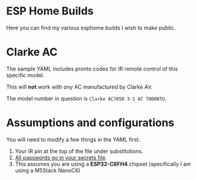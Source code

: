 # ESP Home Builds

Here you can find my various esphome builds I wish to make public.

# Clarke AC

The sample YAML includes pronto codes for IR remote control of this specific model.

This will **not** work with *any* AC manufactured by Clarke Air.

The model number in question is `Clarke AC7050 3-1 AC 7000BTU`.

# Assumptions and configurations

You will need to modify a few things in the YAML first.

1. Your IR pin at the top of the file under substitutions.
2. [All passwords go in your secrets file][1].
3. This assumes you are using a **ESP32-C6FH4** chipset (specifically I am using a M5Stack NanoC6)

[1]: https://esphome.io/guides/yaml.html#secrets-and-the-secrets-yaml-file